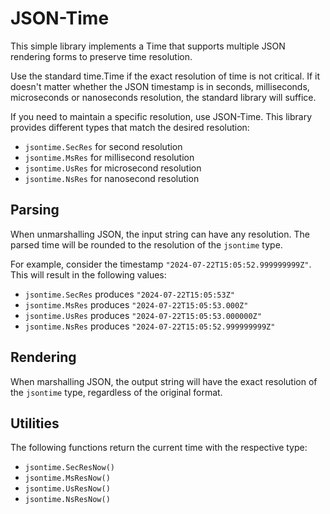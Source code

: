 # JSON-Time

This simple library implements a Time that supports multiple JSON rendering
forms to preserve time resolution.

Use the standard time.Time if the exact resolution of time is not critical.
If it doesn't matter whether the JSON timestamp is in seconds, milliseconds,
microseconds or nanoseconds resolution, the standard library will suffice.

If you need to maintain a specific resolution, use JSON-Time. This library
provides different types that match the desired resolution:

* `jsontime.SecRes` for second resolution
* `jsontime.MsRes` for millisecond resolution
* `jsontime.UsRes` for microsecond resolution
* `jsontime.NsRes` for nanosecond resolution

## Parsing

When unmarshalling JSON, the input string can have any resolution. The parsed
time will be rounded to the resolution of the `jsontime` type.

For example, consider the timestamp `"2024-07-22T15:05:52.999999999Z"`. This
will result in the following values:

* `jsontime.SecRes` produces `"2024-07-22T15:05:53Z"`
* `jsontime.MsRes` produces `"2024-07-22T15:05:53.000Z"`
* `jsontime.UsRes` produces `"2024-07-22T15:05:53.000000Z"`
* `jsontime.NsRes` produces `"2024-07-22T15:05:52.999999999Z"`

## Rendering

When marshalling JSON, the output string will have the exact resolution of the
`jsontime` type, regardless of the original format.

## Utilities

The following functions return the current time with the respective type:

* `jsontime.SecResNow()`
* `jsontime.MsResNow()`
* `jsontime.UsResNow()`
* `jsontime.NsResNow()`